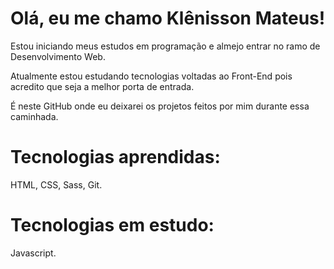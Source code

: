 # Olá, eu me chamo Klênisson Mateus!

Estou iniciando meus estudos em programação e almejo entrar no ramo de Desenvolvimento Web.

Atualmente estou estudando tecnologias voltadas ao Front-End pois acredito que seja a melhor porta de entrada.

É neste GitHub onde eu deixarei os projetos feitos por mim durante essa caminhada. 

# Tecnologias aprendidas:

HTML, CSS, Sass, Git.

# Tecnologias em estudo:

Javascript.
